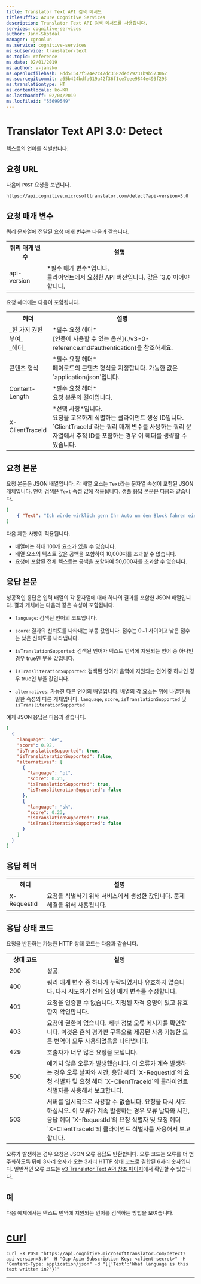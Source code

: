 ```yaml
---
title: Translator Text API 검색 메서드
titlesuffix: Azure Cognitive Services
description: Translator Text API 검색 메서드를 사용합니다.
services: cognitive-services
author: Jann-Skotdal
manager: cgronlun
ms.service: cognitive-services
ms.subservice: translator-text
ms.topic: reference
ms.date: 02/01/2019
ms.author: v-jansko
ms.openlocfilehash: 8dd51547f574e2c47dc3582ded79231b9b573062
ms.sourcegitcommit: a65b424bdfa019a42f36f1ce7eee9844e493f293
ms.translationtype: HT
ms.contentlocale: ko-KR
ms.lasthandoff: 02/04/2019
ms.locfileid: "55699549"
---
```

# <a name="translator-text-api-30-detect"></a>Translator Text API 3.0: Detect

텍스트의 언어를 식별합니다.

## <a name="request-url"></a>요청 URL

다음에 `POST` 요청을 보냅니다.

```HTTP
https://api.cognitive.microsofttranslator.com/detect?api-version=3.0
```

## <a name="request-parameters"></a>요청 매개 변수

쿼리 문자열에 전달된 요청 매개 변수는 다음과 같습니다.

<table width="100%">
  <th width="20%">쿼리 매개 변수</th>
  <th>설명</th>
  <tr>
    <td>api-version</td>
    <td>*필수 매개 변수*입니다.<br/>클라이언트에서 요청한 API 버전입니다. 값은 `3.0`이어야 합니다.</td>
  </tr>
</table> 

요청 헤더에는 다음이 포함됩니다.

<table width="100%">
  <th width="20%">헤더</th>
  <th>설명</th>
  <tr>
    <td>_한 가지 권한 부여_<br/>_헤더_</td>
    <td>*필수 요청 헤더*<br/>[인증에 사용할 수 있는 옵션](./v3-0-reference.md#authentication)을 참조하세요.</td>
  </tr>
  <tr>
    <td>콘텐츠 형식</td>
    <td>*필수 요청 헤더*<br/>페이로드의 콘텐츠 형식을 지정합니다. 가능한 값은 `application/json`입니다.</td>
  </tr>
  <tr>
    <td>Content-Length</td>
    <td>*필수 요청 헤더*<br/>요청 본문의 길이입니다.</td>
  </tr>
  <tr>
    <td>X-ClientTraceId</td>
    <td>*선택 사항*입니다.<br/>요청을 고유하게 식별하는 클라이언트 생성 ID입니다. `ClientTraceId`라는 쿼리 매개 변수를 사용하는 쿼리 문자열에서 추적 ID를 포함하는 경우 이 헤더를 생략할 수 있습니다.</td>
  </tr>
</table> 

## <a name="request-body"></a>요청 본문

요청 본문은 JSON 배열입니다. 각 배열 요소는 `Text`라는 문자열 속성이 포함된 JSON 개체입니다. 언어 검색은 `Text` 속성 값에 적용됩니다. 샘플 응답 본문은 다음과 같습니다.

```json
[
    { "Text": "Ich würde wirklich gern Ihr Auto um den Block fahren ein paar Mal." }
]
```

다음 제한 사항이 적용됩니다.

* 배열에는 최대 100개 요소가 있을 수 있습니다.
* 배열 요소의 텍스트 값은 공백을 포함하여 10,000자를 초과할 수 없습니다.
* 요청에 포함된 전체 텍스트는 공백을 포함하여 50,000자를 초과할 수 없습니다.

## <a name="response-body"></a>응답 본문

성공적인 응답은 입력 배열의 각 문자열에 대해 하나의 결과를 포함한 JSON 배열입니다. 결과 개체에는 다음과 같은 속성이 포함됩니다.

  * `language`: 검색된 언어의 코드입니다.

  * `score`: 결과의 신뢰도를 나타내는 부동 값입니다. 점수는 0~1 사이이고 낮은 점수는 낮은 신뢰도를 나타냅니다.

  * `isTranslationSupported`: 검색된 언어가 텍스트 번역에 지원되는 언어 중 하나인 경우 true인 부울 값입니다.

  * `isTransliterationSupported`: 검색된 언어가 음역에 지원되는 언어 중 하나인 경우 true인 부울 값입니다.
  
  * `alternatives`: 가능한 다른 언어의 배열입니다. 배열의 각 요소는 위에 나열된 동일한 속성의 다른 개체입니다. `language`, `score`, `isTranslationSupported` 및 `isTransliterationSupported`

예제 JSON 응답은 다음과 같습니다.

```json
[
  {
    "language": "de",
    "score": 0.92,
    "isTranslationSupported": true,
    "isTransliterationSupported": false,
    "alternatives": [
      {
        "language": "pt",
        "score": 0.23,
        "isTranslationSupported": true,
        "isTransliterationSupported": false
      },
      {
        "language": "sk",
        "score": 0.23,
        "isTranslationSupported": true,
        "isTransliterationSupported": false
      }
    ]
  }
]
```

## <a name="response-headers"></a>응답 헤더

<table width="100%">
  <th width="20%">헤더</th>
  <th>설명</th>
  <tr>
    <td>X-RequestId</td>
    <td>요청을 식별하기 위해 서비스에서 생성한 값입니다. 문제 해결을 위해 사용됩니다.</td>
  </tr>
</table> 

## <a name="response-status-codes"></a>응답 상태 코드

요청을 반환하는 가능한 HTTP 상태 코드는 다음과 같습니다. 

<table width="100%">
  <th width="20%">상태 코드</th>
  <th>설명</th>
  <tr>
    <td>200</td>
    <td>성공.</td>
  </tr>
  <tr>
    <td>400</td>
    <td>쿼리 매개 변수 중 하나가 누락되었거나 유효하지 않습니다. 다시 시도하기 전에 요청 매개 변수를 수정합니다.</td>
  </tr>
  <tr>
    <td>401</td>
    <td>요청을 인증할 수 없습니다. 지정된 자격 증명이 있고 유효한지 확인합니다.</td>
  </tr>
  <tr>
    <td>403</td>
    <td>요청에 권한이 없습니다. 세부 정보 오류 메시지를 확인합니다. 이것은 흔히 평가판 구독으로 제공된 사용 가능한 모든 번역이 모두 사용되었음을 나타냅니다.</td>
  </tr>
  <tr>
    <td>429</td>
    <td>호출자가 너무 많은 요청을 보냅니다.</td>
  </tr>
  <tr>
    <td>500</td>
    <td>예기치 않은 오류가 발생했습니다. 이 오류가 계속 발생하는 경우 오류 날짜와 시간, 응답 헤더 `X-RequestId`의 요청 식별자 및 요청 헤더 `X-ClientTraceId`의 클라이언트 식별자를 사용해서 보고합니다.</td>
  </tr>
  <tr>
    <td>503</td>
    <td>서버를 일시적으로 사용할 수 없습니다. 요청을 다시 시도하십시오. 이 오류가 계속 발생하는 경우 오류 날짜와 시간, 응답 헤더 `X-RequestId`의 요청 식별자 및 요청 헤더 `X-ClientTraceId`의 클라이언트 식별자를 사용해서 보고합니다.</td>
  </tr>
</table> 

오류가 발생하는 경우 요청은 JSON 오류 응답도 반환합니다. 오류 코드는 오류를 더 범주화하도록 뒤에 3자리 숫자가 오는 3자리 HTTP 상태 코드로 결합된 6자리 숫자입니다. 일반적인 오류 코드는 [v3 Translator Text API 참조 페이지](https://docs.microsoft.com/azure/cognitive-services/translator/reference/v3-0-reference#errors)에서 확인할 수 있습니다. 

## <a name="examples"></a>예

다음 예제에서는 텍스트 번역에 지원되는 언어를 검색하는 방법을 보여줍니다.

# <a name="curltabcurl"></a>[curl](#tab/curl)

```
curl -X POST "https://api.cognitive.microsofttranslator.com/detect?api-version=3.0" -H "Ocp-Apim-Subscription-Key: <client-secret>" -H "Content-Type: application/json" -d "[{'Text':'What language is this text written in?'}]"
```

---
